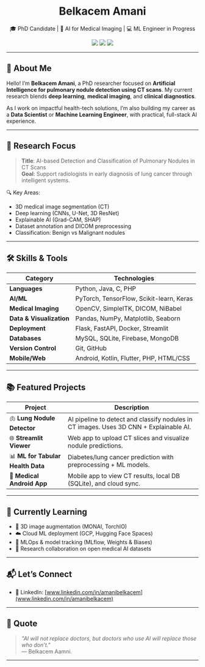 <h1 align="center">Belkacem Amani</h1>

<p align="center">
  🎓 PhD Candidate | 🧠 AI for Medical Imaging | 💻 ML Engineer in Progress
</p>

<p align="center">
  <img src="https://img.shields.io/badge/PhD-Artificial%20Intelligence-blue" />
  <img src="https://img.shields.io/badge/Focus-Lung%20Nodule%20Detection-brightgreen" />
  <img src="https://img.shields.io/badge/ML%20Engineer-Path-orange" />
</p>

---

## 🧬 About Me

Hello! I’m **Belkacem Amani**, a PhD researcher focused on **Artificial Intelligence for pulmonary nodule detection using CT scans**. My current research blends **deep learning**, **medical imaging**, and **clinical diagnostics**.

As I work on impactful health-tech solutions, I’m also building my career as a **Data Scientist** or **Machine Learning Engineer**, with practical, full-stack AI experience.

---

## 📌 Research Focus

> **Title**: AI-based Detection and Classification of Pulmonary Nodules in CT Scans  
> **Goal**: Support radiologists in early diagnosis of lung cancer through intelligent systems.

🔍 Key Areas:
- 3D medical image segmentation (CT)
- Deep learning (CNNs, U-Net, 3D ResNet)
- Explainable AI (Grad-CAM, SHAP)
- Dataset annotation and DICOM preprocessing
- Classification: Benign vs Malignant nodules

---

## 🛠 Skills & Tools

| Category | Technologies |
|---------|--------------|
| **Languages** | Python, Java, C, PHP |
| **AI/ML** | PyTorch, TensorFlow, Scikit-learn, Keras |
| **Medical Imaging** | OpenCV, SimpleITK, DICOM, NiBabel |
| **Data & Visualization** | Pandas, NumPy, Matplotlib, Seaborn |
| **Deployment** | Flask, FastAPI, Docker, Streamlit |
| **Databases** | MySQL, SQLite, Firebase, MongoDB |
| **Version Control** | Git, GitHub |
| **Mobile/Web** | Android, Kotlin, Flutter, PHP, HTML/CSS |

---

## 📚 Featured Projects

| Project | Description |
|--------|-------------|
| 🫁 **Lung Nodule Detector** | AI pipeline to detect and classify nodules in CT images. Uses 3D CNN + Explainable AI. |
| 🌐 **Streamlit Viewer** | Web app to upload CT slices and visualize nodule predictions. |
| 📊 **ML for Tabular Health Data** | Diabetes/lung cancer prediction with preprocessing + ML models. |
| 📱 **Medical Android App** | Mobile app to view CT results, local DB (SQLite), and cloud sync. |

---

## 🧠 Currently Learning

- 🧪 3D image augmentation (MONAI, TorchIO)
- ☁️ Cloud ML deployment (GCP, Hugging Face Spaces)
- 🧱 MLOps & model tracking (MLflow, Weights & Biases)
- 🤝 Research collaboration on open medical AI datasets

---

## 📬 Let’s Connect
- 💼 LinkedIn: [www.linkedin.com/in/amanibelkacem](www.linkedin.com/in/amanibelkacem)
---

## 🔖 Quote

> _"AI will not replace doctors, but doctors who use AI will replace those who don’t."_  
> — Belkacem Aamni.

---


